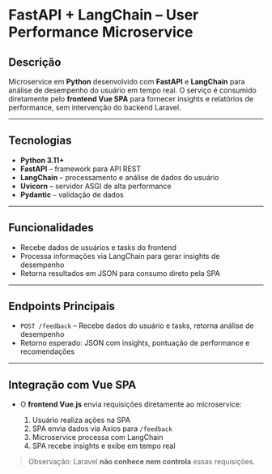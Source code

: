 # FastAPI + LangChain – User Performance Microservice

## Descrição

Microservice em **Python** desenvolvido com **FastAPI** e **LangChain** para análise de desempenho do usuário em tempo real.
O serviço é consumido diretamente pelo **frontend Vue SPA** para fornecer insights e relatórios de performance, sem intervenção do backend Laravel.

---

## Tecnologias

* **Python 3.11+**
* **FastAPI** – framework para API REST
* **LangChain** – processamento e análise de dados do usuário
* **Uvicorn** – servidor ASGI de alta performance
* **Pydantic** – validação de dados

---

## Funcionalidades

* Recebe dados de usuários e tasks do frontend
* Processa informações via LangChain para gerar insights de desempenho
* Retorna resultados em JSON para consumo direto pela SPA

---

## Endpoints Principais

* `POST /feedback` – Recebe dados do usuário e tasks, retorna análise de desempenho
* Retorno esperado: JSON com insights, pontuação de performance e recomendações

---

## Integração com Vue SPA

* O **frontend Vue.js** envia requisições diretamente ao microservice:

  1. Usuário realiza ações na SPA
  2. SPA envia dados via Axios para `/feedback`
  3. Microservice processa com LangChain
  4. SPA recebe insights e exibe em tempo real

> Observação: Laravel **não conhece nem controla** essas requisições.

